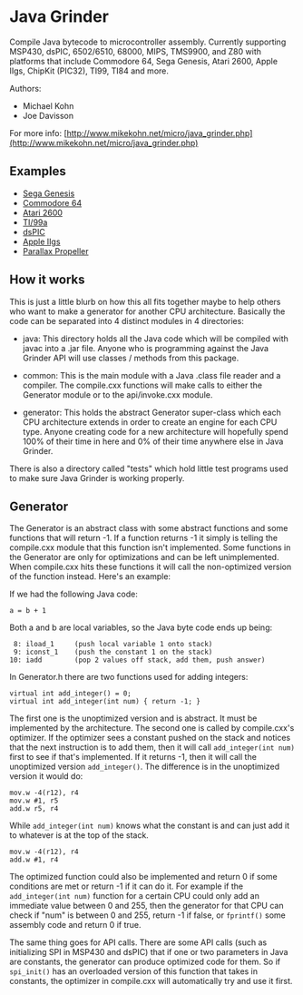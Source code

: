 Java Grinder
============

Compile Java bytecode to microcontroller assembly.  Currently supporting
MSP430, dsPIC, 6502/6510, 68000, MIPS, TMS9900, and Z80 with platforms that
include Commodore 64, Sega Genesis, Atari 2600, Apple IIgs, ChipKit (PIC32),
TI99, TI84 and more.

Authors:
- Michael Kohn
- Joe Davisson

For more info:
[http://www.mikekohn.net/micro/java_grinder.php](http://www.mikekohn.net/micro/java_grinder.php)

Examples
--------
* [Sega Genesis](http://www.mikekohn.net/micro/sega_genesis_java.php)
* [Commodore 64](http://www.mikekohn.net/micro/c64_java.php)
* [Atari 2600](http://www.mikekohn.net/micro/atari2600_java.php)
* [TI/99a](http://www.mikekohn.net/micro/ti99_java.php)
* [dsPIC](http://www.mikekohn.net/micro/dspic_mandelbrots.php)
* [Apple IIgs](http://www.mikekohn.net/micro/apple_iigs_java.php)
* [Parallax Propeller](http://www.mikekohn.net/micro/propeller_java.php)

How it works
------------

This is just a little blurb on how this all fits together maybe to
help others who want to make a generator for another CPU architecture.
Basically the code can be separated into 4 distinct modules in 4
directories:


* java: This directory holds all the Java code which will be compiled
with javac into a .jar file.  Anyone who is programming against the
Java Grinder API will use classes / methods from this package.

* common: This is the main module with a Java .class file reader and
a compiler.  The compile.cxx functions will make calls to either the
Generator module or to the api/invoke.cxx module.

* generator: This holds the abstract Generator super-class which each
CPU architecture extends in order to create an engine for each CPU type.
Anyone creating code for a new architecture will hopefully spend 100%
of their time in here and 0% of their time anywhere else in Java Grinder.


There is also a directory called "tests" which hold little test programs
used to make sure Java Grinder is working properly.

Generator
---------

The Generator is an abstract class with some abstract functions and
some functions that will return -1.  If a function returns -1 it simply
is telling the compile.cxx module that this function isn't implemented.
Some functions in the Generator are only for optimizations and can be
left unimplemented.  When compile.cxx hits these functions it will call
the non-optimized version of the function instead.  Here's an example:

If we had the following Java code:

```
a = b + 1
```

Both a and b are local variables, so the Java byte code ends up being:

```
 8: iload_1     (push local variable 1 onto stack)
 9: iconst_1    (push the constant 1 on the stack)
10: iadd        (pop 2 values off stack, add them, push answer)
```

In Generator.h there are two functions used for adding integers:

```
virtual int add_integer() = 0;
virtual int add_integer(int num) { return -1; }
```

The first one is the unoptimized version and is abstract.  It must be
implemented by the architecture.  The second one is called by compile.cxx's
optimizer.  If the optimizer sees a constant pushed on the stack and notices
that the next instruction is to add them, then it will call `add_integer(int num)`
first to see if that's implemented.  If it returns -1, then it will call
the unoptimized version `add_integer()`.  The difference is in the unoptimized
version it would do:
```
mov.w -4(r12), r4
mov.w #1, r5
add.w r5, r4
```
While `add_integer(int num)` knows what the constant is and can just add
it to whatever is at the top of the stack.

    mov.w -4(r12), r4
    add.w #1, r4

The optimized function could also be implemented and return 0 if
some conditions are met or return -1 if it can do it.  For example
if the `add_integer(int num)` function for a certain CPU could only
add an immediate value between 0 and 255, then the generator for that
CPU can check if "num" is between 0 and 255, return -1 if false,
or `fprintf()` some assembly code and return 0 if true.

The same thing goes for API calls.  There are some API calls (such
as initializing SPI in MSP430 and dsPIC) that if one or two parameters
in Java are constants, the generator can produce optimized code for them.
So if `spi_init()` has an overloaded version of this function that takes in
constants, the optimizer in compile.cxx will automatically try and use
it first.

